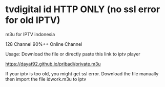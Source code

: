 # tvdigital id HTTP ONLY (no ssl error for old IPTV)
m3u for IPTV indonesia

128 Channel
90%++ Online Channel

Usage:
Download the file or directly paste this link to iptv player


https://dayat92.github.io/pribadi/private.m3u

If your iptv is too old, you might get ssl error.
Download the file manually then import the file
idwork.m3u to iptv
